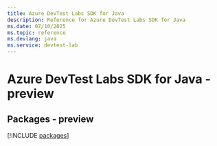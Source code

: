 ```yaml
---
title: Azure DevTest Labs SDK for Java
description: Reference for Azure DevTest Labs SDK for Java
ms.date: 07/10/2025
ms.topic: reference
ms.devlang: java
ms.service: devtest-lab
---
```

# Azure DevTest Labs SDK for Java - preview
## Packages - preview
[!INCLUDE [packages](devtest-labs-index.md)]